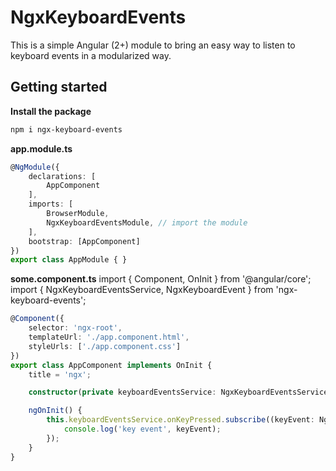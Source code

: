 # NgxKeyboardEvents

This is a simple Angular (2+) module to bring an easy way to listen to keyboard events in a modularized way.

## Getting started

**Install the package**
```bash
npm i ngx-keyboard-events
```

**app.module.ts**
```typescript
@NgModule({
    declarations: [
        AppComponent
    ],
    imports: [
        BrowserModule,
        NgxKeyboardEventsModule, // import the module
    ],
    bootstrap: [AppComponent]
})
export class AppModule { }
```

**some.component.ts**
import { Component, OnInit } from '@angular/core';
import { NgxKeyboardEventsService, NgxKeyboardEvent } from 'ngx-keyboard-events';

```typescript
@Component({
    selector: 'ngx-root',
    templateUrl: './app.component.html',
    styleUrls: ['./app.component.css']
})
export class AppComponent implements OnInit {
    title = 'ngx';

    constructor(private keyboardEventsService: NgxKeyboardEventsService) { }

    ngOnInit() {
        this.keyboardEventsService.onKeyPressed.subscribe((keyEvent: NgxKeyboardEvent) => {
            console.log('key event', keyEvent);
        });
    }
}
```